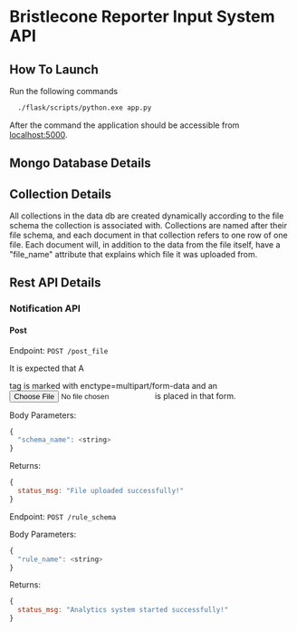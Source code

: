 # Bristlecone Reporter Input System API

## How To Launch

Run the following commands

```bash
  ./flask/scripts/python.exe app.py
```

After the command the application should be accessible from [localhost:5000](http://localhost:5000).

## Mongo Database Details


## Collection Details

All collections in the data db are created dynamically according to the file schema the collection is associated with.
Collections are named after their file schema, and each document in that collection refers to one row of one file.
Each document will, in addition to the data from the file itself, have a "file_name" attribute that explains which file it was uploaded from.

## Rest API Details

### Notification API

#### Post

Endpoint: `POST /post_file`

It is expected that A <form> tag is marked with enctype=multipart/form-data and an <input type=file> is placed in that form.

Body Parameters:
```javascript
{
  "schema_name": <string>
}
```
Returns: 
```javascript
{
  status_msg: "File uploaded successfully!"
}
````

Endpoint: `POST /rule_schema`

Body Parameters:
```javascript
{
  "rule_name": <string>
}
```
Returns: 
```javascript
{
  status_msg: "Analytics system started successfully!"
}
````
